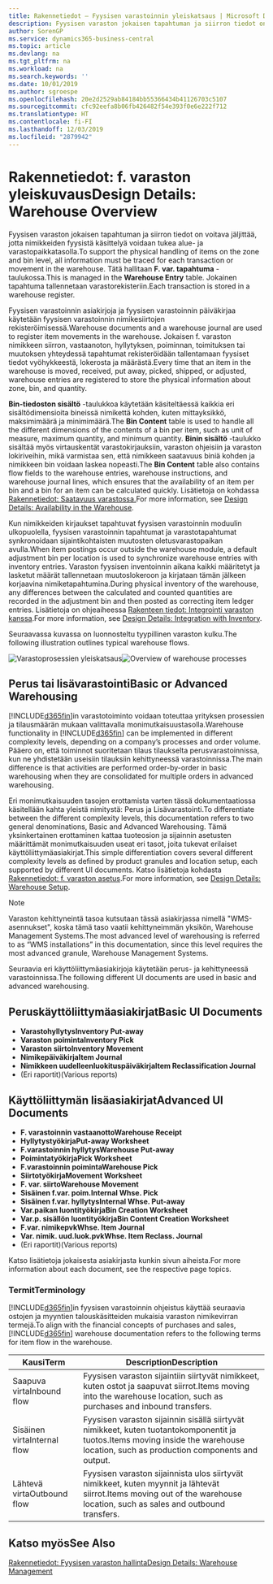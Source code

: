```yaml
---
title: Rakennetiedot – Fyysisen varastoinnin yleiskatsaus | Microsoft Docs
description: Fyysisen varaston jokaisen tapahtuman ja siirron tiedot on voitava jäljittää, jotta nimikkeiden fyysistä käsittelyä voidaan tukea alue- ja varastopaikkatasolla. Tätä hallitaan **F. var. tapahtuma** -taulukossa. Jokainen tapahtuma tallennetaan varastorekisteriin.
author: SorenGP
ms.service: dynamics365-business-central
ms.topic: article
ms.devlang: na
ms.tgt_pltfrm: na
ms.workload: na
ms.search.keywords: ''
ms.date: 10/01/2019
ms.author: sgroespe
ms.openlocfilehash: 20e2d2529ab84184bb55366434b41126703c5107
ms.sourcegitcommit: cfc92eefa8b06fb426482f54e393f0e6e222f712
ms.translationtype: HT
ms.contentlocale: fi-FI
ms.lasthandoff: 12/03/2019
ms.locfileid: "2879942"
---
```

# <a name="design-details-warehouse-overview"></a><span data-ttu-id="85d15-105">Rakennetiedot: f. varaston yleiskuvaus</span><span class="sxs-lookup"><span data-stu-id="85d15-105">Design Details: Warehouse Overview</span></span>
<span data-ttu-id="85d15-106">Fyysisen varaston jokaisen tapahtuman ja siirron tiedot on voitava jäljittää, jotta nimikkeiden fyysistä käsittelyä voidaan tukea alue- ja varastopaikkatasolla.</span><span class="sxs-lookup"><span data-stu-id="85d15-106">To support the physical handling of items on the zone and bin level, all information must be traced for each transaction or movement in the warehouse.</span></span> <span data-ttu-id="85d15-107">Tätä hallitaan **F. var. tapahtuma** -taulukossa.</span><span class="sxs-lookup"><span data-stu-id="85d15-107">This is managed in the **Warehouse Entry** table.</span></span> <span data-ttu-id="85d15-108">Jokainen tapahtuma tallennetaan varastorekisteriin.</span><span class="sxs-lookup"><span data-stu-id="85d15-108">Each transaction is stored in a warehouse register.</span></span>  

<span data-ttu-id="85d15-109">Fyysisen varastoinnin asiakirjoja ja fyysisen varastoinnin päiväkirjaa käytetään fyysisen varastoinnin nimikesiirtojen rekisteröimisessä.</span><span class="sxs-lookup"><span data-stu-id="85d15-109">Warehouse documents and a warehouse journal are used to register item movements in the warehouse.</span></span> <span data-ttu-id="85d15-110">Jokaisen f. varaston nimikkeen siirron, vastaanoton, hyllytyksen, poiminnan, toimituksen tai muutoksen yhteydessä tapahtumat rekisteröidään tallentamaan fyysiset tiedot vyöhykkeestä, lokerosta ja määrästä.</span><span class="sxs-lookup"><span data-stu-id="85d15-110">Every time that an item in the warehouse is moved, received, put away, picked, shipped, or adjusted, warehouse entries are registered to store the physical information about zone, bin, and quantity.</span></span>

<span data-ttu-id="85d15-111">**Bin-tiedoston sisältö** -taulukkoa käytetään käsiteltäessä kaikkia eri sisältödimensioita bineissä nimikettä kohden, kuten mittayksikkö, maksimimäärä ja minimimäärä.</span><span class="sxs-lookup"><span data-stu-id="85d15-111">The **Bin Content** table is used to handle all the different dimensions of the contents of a bin per item, such as unit of measure, maximum quantity, and minimum quantity.</span></span> <span data-ttu-id="85d15-112">**Binin sisältö** -taulukko sisältää myös virtauskentät varastokirjauksiin, varaston ohjeisiin ja varaston lokiriveihin, mikä varmistaa sen, että nimikkeen saatavuus biniä kohden ja nimikkeen bin voidaan laskea nopeasti.</span><span class="sxs-lookup"><span data-stu-id="85d15-112">The **Bin Content** table also contains flow fields to the warehouse entries, warehouse instructions, and warehouse journal lines, which ensures that the availability of an item per bin and a bin for an item can be calculated quickly.</span></span> <span data-ttu-id="85d15-113">Lisätietoja on kohdassa [Rakennetiedot: Saatavuus varastossa.](design-details-availability-in-the-warehouse.md)</span><span class="sxs-lookup"><span data-stu-id="85d15-113">For more information, see [Design Details: Availability in the Warehouse](design-details-availability-in-the-warehouse.md).</span></span>  

<span data-ttu-id="85d15-114">Kun nimikkeiden kirjaukset tapahtuvat fyysisen varastoinnin moduulin ulkopuolella, fyysisen varastoinnin tapahtumat ja varastotapahtumat synkronoidaan sijaintikohtaisten muutosten oletusvarastopaikan avulla.</span><span class="sxs-lookup"><span data-stu-id="85d15-114">When item postings occur outside the warehouse module, a default adjustment bin per location is used to synchronize warehouse entries with inventory entries.</span></span> <span data-ttu-id="85d15-115">Varaston fyysisen inventoinnin aikana kaikki määritetyt ja lasketut määrät tallennetaan muutoslokeroon ja kirjataan tämän jälkeen korjaavina nimiketapahtumina.</span><span class="sxs-lookup"><span data-stu-id="85d15-115">During physical inventory of the warehouse, any differences between the calculated and counted quantities are recorded in the adjustment bin and then posted as correcting item ledger entries.</span></span> <span data-ttu-id="85d15-116">Lisätietoja on ohjeaiheessa [Rakenteen tiedot: Integrointi varaston kanssa](design-details-integration-with-inventory.md).</span><span class="sxs-lookup"><span data-stu-id="85d15-116">For more information, see [Design Details: Integration with Inventory](design-details-integration-with-inventory.md).</span></span>  

<span data-ttu-id="85d15-117">Seuraavassa kuvassa on luonnosteltu tyypillinen varaston kulku.</span><span class="sxs-lookup"><span data-stu-id="85d15-117">The following illustration outlines typical warehouse flows.</span></span>  

<span data-ttu-id="85d15-118">![Varastoprosessien yleiskatsaus](media/design_details_warehouse_management_overview.png "Varastoprosessien yleiskatsaus")</span><span class="sxs-lookup"><span data-stu-id="85d15-118">![Overview of warehouse processes](media/design_details_warehouse_management_overview.png "Overview of warehouse processes")</span></span>  

## <a name="basic-or-advanced-warehousing"></a><span data-ttu-id="85d15-119">Perus tai lisävarastointi</span><span class="sxs-lookup"><span data-stu-id="85d15-119">Basic or Advanced Warehousing</span></span>  
<span data-ttu-id="85d15-120">[!INCLUDE[d365fin](includes/d365fin_md.md)]in varastotoiminto voidaan toteuttaa yrityksen prosessien ja tilausmäärän mukaan valittavalla monimutkaisuustasolla.</span><span class="sxs-lookup"><span data-stu-id="85d15-120">Warehouse functionality in [!INCLUDE[d365fin](includes/d365fin_md.md)] can be implemented in different complexity levels, depending on a company’s processes and order volume.</span></span> <span data-ttu-id="85d15-121">Pääero on, että toiminnot suoritetaan tilaus tilaukselta perusvarastoinnissa, kun ne yhdistetään useisiin tilauksiin kehittyneessä varastoinnissa.</span><span class="sxs-lookup"><span data-stu-id="85d15-121">The main difference is that activities are performed order-by-order in basic warehousing when they are consolidated for multiple orders in advanced warehousing.</span></span>  

 <span data-ttu-id="85d15-122">Eri monimutkaisuuden tasojen erottamista varten tässä dokumentaatiossa käsitellään kahta yleistä nimitystä: Perus ja Lisävarastointi.</span><span class="sxs-lookup"><span data-stu-id="85d15-122">To differentiate between the different complexity levels, this documentation refers to two general denominations, Basic and Advanced Warehousing.</span></span> <span data-ttu-id="85d15-123">Tämä yksinkertainen erottaminen kattaa tuoteosion ja sijainnin asetusten määrittämät monimutkaisuuden useat eri tasot, joita tukevat erilaiset käyttöliittymäasiakirjat.</span><span class="sxs-lookup"><span data-stu-id="85d15-123">This simple differentiation covers several different complexity levels as defined by product granules and location setup, each supported by different UI documents.</span></span> <span data-ttu-id="85d15-124">Katso lisätietoja kohdasta [Rakennetiedot: f. varaston asetus](design-details-warehouse-setup.md).</span><span class="sxs-lookup"><span data-stu-id="85d15-124">For more information, see [Design Details: Warehouse Setup](design-details-warehouse-setup.md).</span></span>  

> [!NOTE]  
>  <span data-ttu-id="85d15-125">Varaston kehittyneintä tasoa kutsutaan tässä asiakirjassa nimellä "WMS-asennukset", koska tämä taso vaatii kehittyneimmän yksikön, Warehouse Management Systems.</span><span class="sxs-lookup"><span data-stu-id="85d15-125">The most advanced level of warehousing is referred to as “WMS installations” in this documentation, since this level requires the most advanced granule, Warehouse Management Systems.</span></span>  

 <span data-ttu-id="85d15-126">Seuraavia eri käyttöliittymäasiakirjoja käytetään perus- ja kehittyneessä varastoinnissa.</span><span class="sxs-lookup"><span data-stu-id="85d15-126">The following different UI documents are used in basic and advanced warehousing.</span></span>  

## <a name="basic-ui-documents"></a><span data-ttu-id="85d15-127">Peruskäyttöliittymäasiakirjat</span><span class="sxs-lookup"><span data-stu-id="85d15-127">Basic UI Documents</span></span>  

-   <span data-ttu-id="85d15-128">**Varastohyllytys**</span><span class="sxs-lookup"><span data-stu-id="85d15-128">**Inventory Put-away**</span></span>  
-   <span data-ttu-id="85d15-129">**Varaston poiminta**</span><span class="sxs-lookup"><span data-stu-id="85d15-129">**Inventory Pick**</span></span>  
-   <span data-ttu-id="85d15-130">**Varaston siirto**</span><span class="sxs-lookup"><span data-stu-id="85d15-130">**Inventory Movement**</span></span>  
-   <span data-ttu-id="85d15-131">**Nimikepäiväkirja**</span><span class="sxs-lookup"><span data-stu-id="85d15-131">**Item Journal**</span></span>  
-   <span data-ttu-id="85d15-132">**Nimikkeen uudelleenluokituspäiväkirja**</span><span class="sxs-lookup"><span data-stu-id="85d15-132">**Item Reclassification Journal**</span></span>  
-   <span data-ttu-id="85d15-133">(Eri raportit)</span><span class="sxs-lookup"><span data-stu-id="85d15-133">(Various reports)</span></span>  

## <a name="advanced-ui-documents"></a><span data-ttu-id="85d15-134">Käyttöliittymän lisäasiakirjat</span><span class="sxs-lookup"><span data-stu-id="85d15-134">Advanced UI Documents</span></span>  

-   <span data-ttu-id="85d15-135">**F. varastoinnin vastaanotto**</span><span class="sxs-lookup"><span data-stu-id="85d15-135">**Warehouse Receipt**</span></span>  
-   <span data-ttu-id="85d15-136">**Hyllytystyökirja**</span><span class="sxs-lookup"><span data-stu-id="85d15-136">**Put-away Worksheet**</span></span>  
-   <span data-ttu-id="85d15-137">**F.varastoinnin hyllytys**</span><span class="sxs-lookup"><span data-stu-id="85d15-137">**Warehouse Put-away**</span></span>  
-   <span data-ttu-id="85d15-138">**Poimintatyökirja**</span><span class="sxs-lookup"><span data-stu-id="85d15-138">**Pick Worksheet**</span></span>  
-   <span data-ttu-id="85d15-139">**F.varastoinnin poiminta**</span><span class="sxs-lookup"><span data-stu-id="85d15-139">**Warehouse Pick**</span></span>  
-   <span data-ttu-id="85d15-140">**Siirtotyökirja**</span><span class="sxs-lookup"><span data-stu-id="85d15-140">**Movement Worksheet**</span></span>  
-   <span data-ttu-id="85d15-141">**F. var. siirto**</span><span class="sxs-lookup"><span data-stu-id="85d15-141">**Warehouse Movement**</span></span>  
-   <span data-ttu-id="85d15-142">**Sisäinen f.var. poim.**</span><span class="sxs-lookup"><span data-stu-id="85d15-142">**Internal Whse. Pick**</span></span>  
-   <span data-ttu-id="85d15-143">**Sisäinen f.var. hyllytys**</span><span class="sxs-lookup"><span data-stu-id="85d15-143">**Internal Whse. Put-away**</span></span>  
-   <span data-ttu-id="85d15-144">**Var.paikan luontityökirja**</span><span class="sxs-lookup"><span data-stu-id="85d15-144">**Bin Creation Worksheet**</span></span>  
-   <span data-ttu-id="85d15-145">**Var.p. sisällön luontityökirja**</span><span class="sxs-lookup"><span data-stu-id="85d15-145">**Bin Content Creation Worksheet**</span></span>  
-   <span data-ttu-id="85d15-146">**F.var. nimikepvk**</span><span class="sxs-lookup"><span data-stu-id="85d15-146">**Whse. Item Journal**</span></span>  
-   <span data-ttu-id="85d15-147">**Var. nimik. uud.luok.pvk**</span><span class="sxs-lookup"><span data-stu-id="85d15-147">**Whse. Item Reclass. Journal**</span></span>  
-   <span data-ttu-id="85d15-148">(Eri raportit)</span><span class="sxs-lookup"><span data-stu-id="85d15-148">(Various reports)</span></span>  

<span data-ttu-id="85d15-149">Katso lisätietoja jokaisesta asiakirjasta kunkin sivun aiheista.</span><span class="sxs-lookup"><span data-stu-id="85d15-149">For more information about each document, see the respective page topics.</span></span>  

### <a name="terminology"></a><span data-ttu-id="85d15-150">Termit</span><span class="sxs-lookup"><span data-stu-id="85d15-150">Terminology</span></span>  
<span data-ttu-id="85d15-151">[!INCLUDE[d365fin](includes/d365fin_md.md)]in fyysisen varastoinnin ohjeistus käyttää seuraavia ostojen ja myyntien talouskäsitteiden mukaisia varaston nimikevirran termejä.</span><span class="sxs-lookup"><span data-stu-id="85d15-151">To align with the financial concepts of purchases and sales, [!INCLUDE[d365fin](includes/d365fin_md.md)] warehouse documentation refers to the following terms for item flow in the warehouse.</span></span>  

|<span data-ttu-id="85d15-152">Kausi</span><span class="sxs-lookup"><span data-stu-id="85d15-152">Term</span></span>|<span data-ttu-id="85d15-153">Description</span><span class="sxs-lookup"><span data-stu-id="85d15-153">Description</span></span>|  
|----------|---------------------------------------|  
|<span data-ttu-id="85d15-154">Saapuva virta</span><span class="sxs-lookup"><span data-stu-id="85d15-154">Inbound flow</span></span>|<span data-ttu-id="85d15-155">Fyysisen varaston sijaintiin siirtyvät nimikkeet, kuten ostot ja saapuvat siirrot.</span><span class="sxs-lookup"><span data-stu-id="85d15-155">Items moving into the warehouse location, such as purchases and inbound transfers.</span></span>|  
|<span data-ttu-id="85d15-156">Sisäinen virta</span><span class="sxs-lookup"><span data-stu-id="85d15-156">Internal flow</span></span>|<span data-ttu-id="85d15-157">Fyysisen varaston sijainnin sisällä siirtyvät nimikkeet, kuten tuotantokomponentit ja tuotos.</span><span class="sxs-lookup"><span data-stu-id="85d15-157">Items moving inside the warehouse location, such as production components and output.</span></span>|  
|<span data-ttu-id="85d15-158">Lähtevä virta</span><span class="sxs-lookup"><span data-stu-id="85d15-158">Outbound flow</span></span>|<span data-ttu-id="85d15-159">Fyysisen varaston sijainnista ulos siirtyvät nimikkeet, kuten myynnit ja lähtevät siirrot.</span><span class="sxs-lookup"><span data-stu-id="85d15-159">Items moving out of the warehouse location, such as sales and outbound transfers.</span></span>|  

## <a name="see-also"></a><span data-ttu-id="85d15-160">Katso myös</span><span class="sxs-lookup"><span data-stu-id="85d15-160">See Also</span></span>  
 [<span data-ttu-id="85d15-161">Rakennetiedot: Fyysisen varaston hallinta</span><span class="sxs-lookup"><span data-stu-id="85d15-161">Design Details: Warehouse Management</span></span>](design-details-warehouse-management.md)
